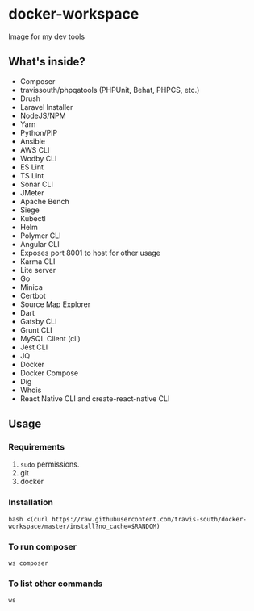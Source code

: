 # docker-workspace
Image for my dev tools

## What's inside?
 - Composer
 - travissouth/phpqatools (PHPUnit, Behat, PHPCS, etc.)
 - Drush
 - Laravel Installer
 - NodeJS/NPM
 - Yarn
 - Python/PIP
 - Ansible
 - AWS CLI
 - Wodby CLI
 - ES Lint
 - TS Lint
 - Sonar CLI
 - JMeter
 - Apache Bench
 - Siege
 - Kubectl
 - Helm
 - Polymer CLI
 - Angular CLI
 - Exposes port 8001 to host for other usage
 - Karma CLI
 - Lite server
 - Go
 - Minica
 - Certbot
 - Source Map Explorer
 - Dart
 - Gatsby CLI
 - Grunt CLI
 - MySQL Client (cli)
 - Jest CLI
 - JQ
 - Docker
 - Docker Compose
 - Dig
 - Whois
 - React Native CLI and create-react-native CLI

## Usage

### Requirements

1. `sudo` permissions.
1. git
1. docker

### Installation

```shell
bash <(curl https://raw.githubusercontent.com/travis-south/docker-workspace/master/install?no_cache=$RANDOM)
```

### To run composer
```shell
ws composer
```

### To list other commands

```shell
ws
```
